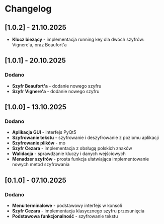 # Changelog

## [1.0.2] - 21.10.2025

- **Klucz biezący** - implementacja running key dla dwóch szyfrów: Vignere'a, oraz Beaufort'a

## [1.0.1] - 20.10.2025

### Dodano

- **Szyfr Beaufort'a** - dodanie nowego szyfru
- **Szyfr Vignere'a** - dodanie nowego szyfru

## [1.0.0] - 13.10.2025

### Dodano
- **Aplikacja GUI** - interfejs PyQt5
- **Szyfrowanie tekstu** - szyfrowanie i deszyfrowanie z poziomu aplikacji
- **Szyfrowanie plików** - mo
- **Szyfr Cezara** - implementacja z obsługą polskich znaków
- **Walidacja** - sprawdzanie kluczy i danych wejściowych
- **Menadzer szyfrów** - prosta funkcja ułatwiająca implementowanie nowych metod szyfrowania

## [0.1.0] - 07.10.2025

### Dodano
- **Menu terminalowe** - podstawowy interfejs w konsoli
- **Szyfr Cezara** - implementacja klasycznego szyfru przesunięcia
- **Podstawowa funkcjonalność** - szyfrowanie tekstu
